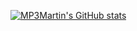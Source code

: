 [![MP3Martin's GitHub stats](https://github-readme-stats.vercel.app/api?username=MP3Martin&show_icons=true&theme=synthwave&icon_color=158cef&count_private=true&include_all_commits=true)](#/)
